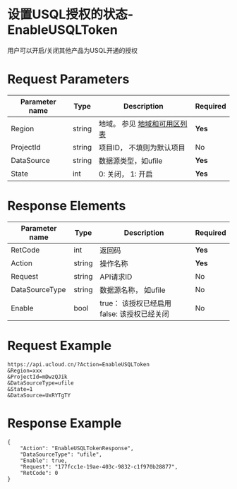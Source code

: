 # 设置USQL授权的状态-EnableUSQLToken

用户可以开启/关闭其他产品为USQL开通的授权

# Request Parameters
|Parameter name|Type|Description|Required|
|---|---|---|---|
|Region|string|地域。 参见 [地域和可用区列表](../summary/regionlist.html)|**Yes**|
|ProjectId|string|项目ID， 不填则为默认项目|No|
|DataSource|string|数据源类型，如ufile|**Yes**|
|State|int|0: 关闭， 1: 开启|**Yes**|

# Response Elements
|Parameter name|Type|Description|Required|
|---|---|---|---|
|RetCode|int|返回码|**Yes**|
|Action|string|操作名称|**Yes**|
|Request|string|API请求ID|No|
|DataSourceType|string|数据源名称， 如ufile|No|
|Enable|bool|true： 该授权已经启用false: 该授权已经关闭|No|

# Request Example
```
https://api.ucloud.cn/?Action=EnableUSQLToken
&Region=xxx
&ProjectId=mDwzQJik
&DataSourceType=ufile
&State=1
&DataSource=UxRYTgTY
```

# Response Example
```
{
    "Action": "EnableUSQLTokenResponse", 
    "DataSourceType": "ufile", 
    "Enable": true, 
    "Request": "177fcc1e-19ae-403c-9832-c1f970b28877", 
    "RetCode": 0
}
```

